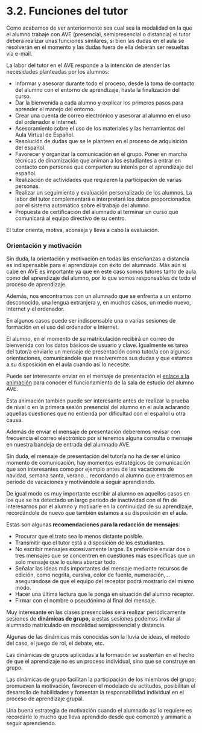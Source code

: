 
# 3.2. Funciones del tutor

Como acabamos de ver anteriormente sea cual sea la modalidad en la que el alumno trabaje con AVE (presencial, semipresencial o distancia) el tutor deberá realizar unas funciones similares, si bien las dudas en el aula se resolverán en el momento y las dudas fuera de ella deberán ser resueltas vía e-mail.

La labor del tutor en el AVE responde a la intención de atender las necesidades planteadas por los alumnos:

- Informar y asesorar durante todo el proceso, desde la toma de contacto del alumno con el entorno de aprendizaje, hasta la finalización del curso.
- Dar la bienvenida a cada alumno y explicar los primeros pasos para aprender el manejo del entorno.
- Crear una cuenta de correo electrónico y asesorar al alumno en el uso del ordenador e Internet.
- Asesoramiento sobre el uso de los materiales y las herramientas del Aula Virtual de Español.
- Resolución de dudas que se le planteen en el proceso de adquisición del español.
- Favorecer y organizar la comunicación en el grupo. Poner en marcha técnicas de dinamización que animan a los estudiantes a entrar en contacto con personas que comparten su interés por el aprendizaje del español.
- Realización de actividades que requieren la participación de varias personas.
- Realizar un seguimiento y evaluación personalizado de los alumnos. La labor del tutor complementará e interpretará los datos proporcionados por el sistema automático sobre el trabajo del alumno.
- Propuesta de certificación del alumnado al terminar un curso que comunicará al equipo directivo de su centro.

El tutor orienta, motiva, aconseja y lleva a cabo la evaluación.

### Orientación y motivación

Sin duda, la orientación y motivación en todas las enseñanzas a distancia es indispensable para el aprendizaje con éxito del alumnado. Más aún si cabe en AVE es importante ya que en este caso somos tutores tanto de aula como del aprendizaje del alumno, por lo que somos responsables de todo el proceso de aprendizaje.

Además, nos encontramos con un alumnado que se enfrenta a un entorno desconocido, una lengua extranjera y, en muchos casos, un medio nuevo, Internet y el ordenador.

En algunos casos puede ser indispensable una o varias sesiones de formación en el uso del ordenador e Internet.

El alumno, en el momento de su matriculación recibirá un correo de bienvenida con los datos básicos de usuario y clave. Igualmente es tarea del tutor/a enviarle un mensaje de presentación como tutor/a con algunas orientaciones, comunicándole que resolveremos sus dudas y que estamos a su disposición en el aula cuando así lo necesite.

Puede ser interesante enviar en el mensaje de presentación el [enlace a la animación](http://ave.cervantes.es/guias/AVE/guia_es.htm) para conocer el funcionamiento de la sala de estudio del alumno AVE.

Esta animación también puede ser interesante antes de realizar la prueba de nivel o en la primera sesión presencial del alumno en el aula aclarando aquellas cuestiones que no entienda por dificultad con el español u otra causa.

Además de enviar el mensaje de presentación deberemos revisar con frecuencia el correo electrónico por si tenemos alguna consulta o mensaje en nuestra bandeja de entrada del alumnado AVE.

Sin duda, el mensaje de presentación del tutor/a no ha de ser el único momento de comunicación, hay momentos estratégicos de comunicación que son interesantes como por ejemplo antes de las vacaciones de navidad, semana santa, verano… recordando al alumno que entraremos en periodo de vacaciones y motivándole a seguir aprendiendo.

De igual modo es muy importante escribir al alumno en aquellos casos en los que se ha detectado un largo periodo de inactividad con el fin de interesarnos por el alumno y motivarle en la continuidad de su aprendizaje, recordándole de nuevo que también estamos a su disposición en el aula.

Estas son algunas **recomendaciones para la redacción de mensajes**:

- Procurar que el trato sea lo menos distante posible.
- Transmitir que el tutor está a disposición de los estudiantes.
- No escribir mensajes excesivamente largos. Es preferible enviar dos o tres mensajes que se concentren en cuestiones más específicas que un solo mensaje que lo quiera abarcar todo.
- Señalar las ideas más importantes del mensaje mediante recursos de edición, como negrita, cursiva, color de fuente, numeración,... asegurándose de que el equipo del receptor podrá mostrarlo del mismo modo.
- Hacer una última lectura que le ponga en situación del alumno receptor.
- Firmar con el nombre o pseudónimo al final del mensaje.

Muy interesante en las clases presenciales será realizar periódicamente sesiones de **dinámicas de grupo,** a estas sesiones podemos invitar al alumnado matriculado en modalidad semipresencial y distancia.

Algunas de las dinámicas más conocidas son la lluvia de ideas, el método del caso, el juego de rol, el debate, etc.

Las dinámicas de grupos aplicadas a la formación se sustentan en el hecho de que el aprendizaje no es un proceso individual, sino que se construye en grupo.

Las dinámicas de grupo facilitan la participación de los miembros del grupo; promueven la motivación, favorecen el modelado de actitudes, posibilitan el desarrollo de habilidades y fomentan la responsabilidad individual en el proceso de aprendizaje grupal.

Una buena estrategia de motivación cuando el alumnado así lo requiere es recordarle lo mucho que lleva aprendido desde que comenzó y animarle a seguir aprendiendo.
